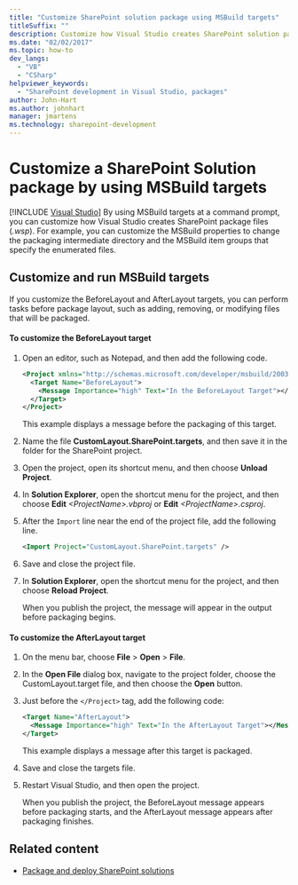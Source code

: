 ```yaml
---
title: "Customize SharePoint solution package using MSBuild targets"
titleSuffix: ""
description: Customize how Visual Studio creates SharePoint solution package files (.wsp) by using MSBuild targets at a command prompt.
ms.date: "02/02/2017"
ms.topic: how-to
dev_langs:
  - "VB"
  - "CSharp"
helpviewer_keywords:
  - "SharePoint development in Visual Studio, packages"
author: John-Hart
ms.author: johnhart
manager: jmartens
ms.technology: sharepoint-development
---
```

# Customize a SharePoint Solution package by using MSBuild targets

 [!INCLUDE [Visual Studio](~/includes/applies-to-version/vs-windows-only.md)]
  By using MSBuild targets at a command prompt, you can customize how Visual Studio creates SharePoint package files (*.wsp*). For example, you can customize the MSBuild properties to change the packaging intermediate directory and the MSBuild item groups that specify the enumerated files.

## Customize and run MSBuild targets
 If you customize the BeforeLayout and AfterLayout targets, you can perform tasks before package layout, such as adding, removing, or modifying files that will be packaged.

#### To customize the BeforeLayout target

1. Open an editor, such as Notepad, and then add the following code.

   ```xml
   <Project xmlns="http://schemas.microsoft.com/developer/msbuild/2003">
     <Target Name="BeforeLayout">
       <Message Importance="high" Text="In the BeforeLayout Target"></Message>
     </Target>
   </Project>
   ```

    This example displays a message before the packaging of this target.

2. Name the file **CustomLayout.SharePoint.targets**, and then save it in the folder for the SharePoint project.

3. Open the project, open its shortcut menu, and then choose **Unload Project**.

4. In **Solution Explorer**, open the shortcut menu for the project, and then choose **Edit** *\<ProjectName>.vbproj* or **Edit** *\<ProjectName>.csproj*.

5. After the `Import` line near the end of the project file, add the following line.

   ```xml
   <Import Project="CustomLayout.SharePoint.targets" />
   ```

6. Save and close the project file.

7. In **Solution Explorer**, open the shortcut menu for the project, and then choose **Reload Project**.

   When you publish the project, the message will appear in the output before packaging begins.

#### To customize the AfterLayout target

1. On the menu bar, choose **File** > **Open** > **File**.

2. In the **Open File** dialog box, navigate to the project folder, choose the CustomLayout.target file, and then choose the **Open** button.

3. Just before the `</Project>` tag, add the following code:

   ```xml
   <Target Name="AfterLayout">
     <Message Importance="high" Text="In the AfterLayout Target"></Message>
   </Target>
   ```

    This example displays a message after this target is packaged.

4. Save and close the targets file.

5. Restart Visual Studio, and then open the project.

   When you publish the project, the BeforeLayout message appears before packaging starts, and the AfterLayout message appears after packaging finishes.

## Related content
- [Package and deploy SharePoint solutions](../sharepoint/packaging-and-deploying-sharepoint-solutions.md)
